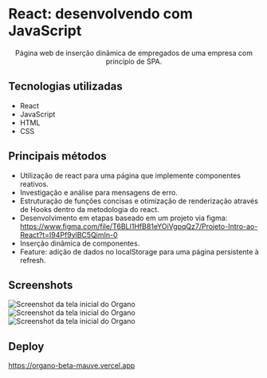 # React: desenvolvendo com JavaScript

<p align="center">Página web de inserção dinâmica de empregados de uma empresa com princípio de SPA.</p>

## Tecnologias utilizadas
* React
* JavaScript
* HTML
* CSS

## Principais métodos
* Utilização de react para uma página que implemente componentes reativos.
* Investigação e análise para mensagens de erro.
* Estruturação de funções concisas e otimização de renderização através de Hooks dentro da metodologia do react.
* Desenvolvimento em etapas baseado em um projeto via figma: https://www.figma.com/file/T6BLI1HfB81eYOiVgpqQz7/Projeto-Intro-ao-React?t=I94Pf9ylBC5QimIn-0
* Inserção dinâmica de componentes.
* Feature: adição de dados no localStorage para uma página persistente à refresh.

## Screenshots
![Screenshot da tela inicial do Organo](https://i.imgur.com/Kqt7v77.png)
![Screenshot da tela inicial do Organo](https://i.imgur.com/pTDYseM.png)
![Screenshot da tela inicial do Organo](https://i.imgur.com/39vyBov.png)

## Deploy
https://organo-beta-mauve.vercel.app
